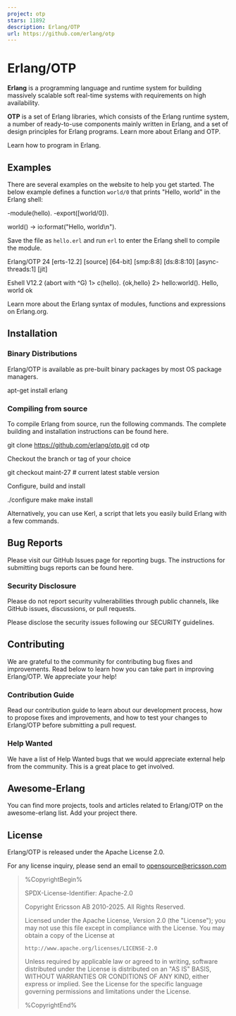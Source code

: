 ```yaml
---
project: otp
stars: 11892
description: Erlang/OTP
url: https://github.com/erlang/otp
---
```


Erlang/OTP
==========

**Erlang** is a programming language and runtime system for building massively scalable soft real-time systems with requirements on high availability.

**OTP** is a set of Erlang libraries, which consists of the Erlang runtime system, a number of ready-to-use components mainly written in Erlang, and a set of design principles for Erlang programs. Learn more about Erlang and OTP.

Learn how to program in Erlang.

Examples
--------

There are several examples on the website to help you get started. The below example defines a function `world/0` that prints "Hello, world" in the Erlang shell:

\-module(hello).
-export(\[world/0\]).

world() \-> io:format("Hello, world\\n").

Save the file as `hello.erl` and run `erl` to enter the Erlang shell to compile the module.

Erlang/OTP 24 \[erts-12.2\] \[source\] \[64-bit\] \[smp:8:8\] \[ds:8:8:10\] \[async-threads:1\] \[jit\]

Eshell V12.2  (abort with ^G)
1> c(hello).
{ok,hello}
2> hello:world().
Hello, world
ok

Learn more about the Erlang syntax of modules, functions and expressions on Erlang.org.

Installation
------------

### Binary Distributions

Erlang/OTP is available as pre-built binary packages by most OS package managers.

apt-get install erlang

### Compiling from source

To compile Erlang from source, run the following commands. The complete building and installation instructions can be found here.

git clone https://github.com/erlang/otp.git
cd otp

Checkout the branch or tag of your choice

git checkout maint-27    # current latest stable version

Configure, build and install

./configure
make
make install

Alternatively, you can use Kerl, a script that lets you easily build Erlang with a few commands.

Bug Reports
-----------

Please visit our GitHub Issues page for reporting bugs. The instructions for submitting bugs reports can be found here.

### Security Disclosure

Please do not report security vulnerabilities through public channels, like GitHub issues, discussions, or pull requests.

Please disclose the security issues following our SECURITY guidelines.

Contributing
------------

We are grateful to the community for contributing bug fixes and improvements. Read below to learn how you can take part in improving Erlang/OTP. We appreciate your help!

### Contribution Guide

Read our contribution guide to learn about our development process, how to propose fixes and improvements, and how to test your changes to Erlang/OTP before submitting a pull request.

### Help Wanted

We have a list of Help Wanted bugs that we would appreciate external help from the community. This is a great place to get involved.

Awesome-Erlang
--------------

You can find more projects, tools and articles related to Erlang/OTP on the awesome-erlang list. Add your project there.

License
-------

Erlang/OTP is released under the Apache License 2.0.

For any license inquiry, please send an email to opensource@ericsson.com

> %CopyrightBegin%
> 
> SPDX-License-Identifier: Apache-2.0
> 
> Copyright Ericsson AB 2010-2025. All Rights Reserved.
> 
> Licensed under the Apache License, Version 2.0 (the "License"); you may not use this file except in compliance with the License. You may obtain a copy of the License at
> 
> ```
> http://www.apache.org/licenses/LICENSE-2.0
> ```
> 
> Unless required by applicable law or agreed to in writing, software distributed under the License is distributed on an "AS IS" BASIS, WITHOUT WARRANTIES OR CONDITIONS OF ANY KIND, either express or implied. See the License for the specific language governing permissions and limitations under the License.
> 
> %CopyrightEnd%
